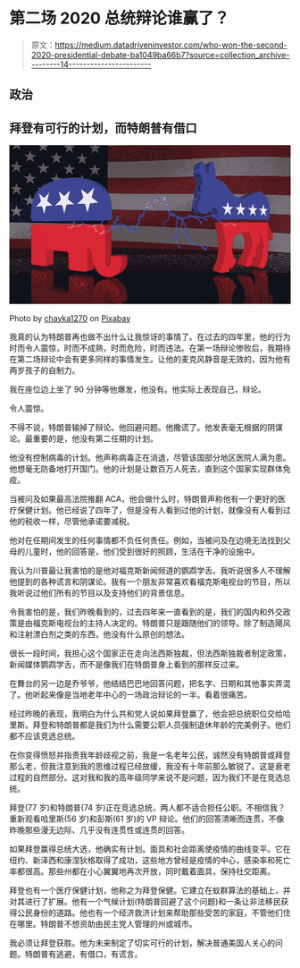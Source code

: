 # 第二场 2020 总统辩论谁赢了？

> 原文：<https://medium.datadriveninvestor.com/who-won-the-second-2020-presidential-debate-ba1049ba66b7?source=collection_archive---------14----------------------->

## 政治

## 拜登有可行的计划，而特朗普有借口

![](img/a11df34f3c32d06b8d92cf68960f035d.png)

Photo by [chayka1270](https://pixabay.com/users/chayka1270-5469348/) on [Pixabay](https://pixabay.com/illustrations/elephant-donkey-ass-logo-2798628/)

我真的认为特朗普再也做不出什么让我惊讶的事情了。在过去的四年里，他的行为时而令人震惊，时而不成熟，时而危险，时而违法。在第一场辩论惨败后，我期待在第二场辩论中会有更多同样的事情发生。让他的麦克风静音是无效的，因为他有两岁孩子的自制力。

我在座位边上坐了 90 分钟等他爆发，他没有。他实际上表现自己，辩论。

令人震惊。

不得不说，特朗普输掉了辩论。他回避问题。他撒谎了。他发表毫无根据的阴谋论。最重要的是，他没有第二任期的计划。

他没有控制病毒的计划。他声称病毒正在消退，尽管该国部分地区医院人满为患。他想毫无防备地打开国门。他的计划是让数百万人死去，直到这个国家实现群体免疫。

当被问及如果最高法院推翻 ACA，他会做什么时，特朗普声称他有一个更好的医疗保健计划。他已经说了四年了，但是没有人看到过他的计划，就像没有人看到过他的税收一样，尽管他承诺要减税。

他对在任期间发生的任何事情都不负任何责任。例如，当被问及在边境无法找到父母的儿童时，他的回答是，他们受到很好的照顾，生活在干净的设施中。

我认为川普最让我害怕的是他对福克斯新闻频道的鹦鹉学舌。我听说很多人不理解他提到的各种谎言和阴谋论。我有一个朋友非常喜欢看福克斯电视台的节目，所以我听说过他们所有的节目以及支持他们的背景信息。

令我害怕的是，我们昨晚看到的，过去四年来一直看到的是，我们的国内和外交政策是由福克斯电视台的主持人决定的。特朗普只是跟随他们的领导。除了制造飓风和注射漂白剂之类的东西，他没有什么原创的想法。

很长一段时间，我担心这个国家正在走向法西斯独裁，但法西斯独裁者制定政策，新闻媒体鹦鹉学舌，而不是像我们在特朗普身上看到的那样反过来。

在舞台的另一边是乔爷爷，他结结巴巴地回答问题，把名字、日期和其他事实弄混了。他听起来像是当地老年中心的一场政治辩论的一半。看着很痛苦。

经过昨晚的表现，我明白为什么共和党人说如果拜登赢了，他会把总统职位交给哈里斯。拜登和特朗普都是我们为什么需要公职人员强制退休年龄的完美例子。他们都不应该竞选总统。

在你变得愤怒并指责我年龄歧视之前，我是一名老年公民，诚然没有特朗普或拜登那么老，但我注意到我的思维过程已经放缓，我没有十年前那么敏锐了。这是衰老过程的自然部分。这对我和我的高年级同学来说不是问题，因为我们不是在竞选总统。

拜登(77 岁)和特朗普(74 岁)正在竞选总统，两人都不适合担任公职。不相信我？重新观看哈里斯(56 岁)和彭斯(61 岁)的 VP 辩论。他们的回答清晰而连贯，不像昨晚那些漫无边际、几乎没有连贯性或连贯的回答。

如果拜登赢得总统大选，他确实有计划。面具和社会距离使疫情的曲线变平。它在纽约、新泽西和康涅狄格取得了成功，这些地方曾经是疫情的中心，感染率和死亡率都很高。那些州都在小心翼翼地再次开放，同时戴着面具，保持社交距离。

拜登也有一个医疗保健计划，他称之为拜登保健。它建立在蚁群算法的基础上，并对其进行了扩展。他有一个气候计划(特朗普回避了这个问题)和一条让非法移民获得公民身份的道路。他也有一个经济救济计划来帮助那些受苦的家庭，不管他们住在哪里。特朗普不想资助由民主党人管理的州或城市。

我必须让拜登获胜。他为未来制定了切实可行的计划，解决普通美国人关心的问题。特朗普有逃避，有借口，有谎言。